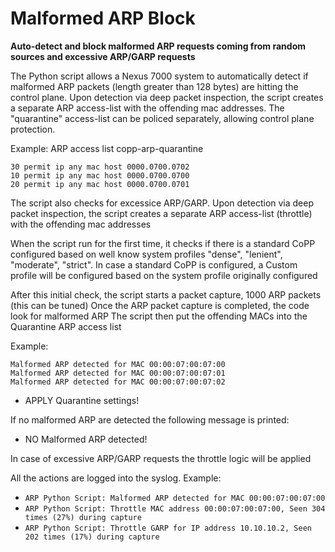 # Malformed ARP Block

**Auto-detect and block malformed ARP requests coming from random sources and excessive ARP/GARP requests**

The Python script allows a Nexus 7000 system to automatically detect if malformed ARP packets (length greater than 128 bytes) are hitting the control plane.
Upon detection via deep packet inspection, the script creates a separate ARP access-list with the offending mac addresses. The "quarantine" access-list can be policed separately, allowing control plane protection.

Example:
ARP access list copp-arp-quarantine

```
30 permit ip any mac host 0000.0700.0702
10 permit ip any mac host 0000.0700.0700
20 permit ip any mac host 0000.0700.0701
```

The script also checks for excessice ARP/GARP. Upon detection via deep packet inspection, the script creates a separate ARP access-list (throttle) with the offending mac addresses

When the script run for the first time, it checks if there is a standard CoPP configured based on well know system profiles "dense", "lenient", "moderate", "strict".
In case a standard CoPP is configured, a Custom profile will be configured based on the system profile originally configured

After this initial check, the script starts a packet capture, 1000 ARP packets (this can be tuned)
Once the ARP packet capture is completed, the code look for malformed ARP
The script then put the offending MACs into the Quarantine ARP access list

Example:
```
Malformed ARP detected for MAC 00:00:07:00:07:00
Malformed ARP detected for MAC 00:00:07:00:07:01
Malformed ARP detected for MAC 00:00:07:00:07:02
```

* APPLY Quarantine settings!

If no malformed ARP are detected the following message is printed:

* NO Malformed ARP detected!

In case of excessive ARP/GARP requests the throttle logic will be applied

All the actions are logged into the syslog. Example:

* `ARP Python Script: Malformed ARP detected for MAC 00:00:07:00:07:00`
* `ARP Python Script: Throttle MAC address 00:00:07:00:07:00, Seen 304 times (27%) during capture`
* `ARP Python Script: Throttle GARP for IP address 10.10.10.2, Seen 202 times (17%) during capture`
